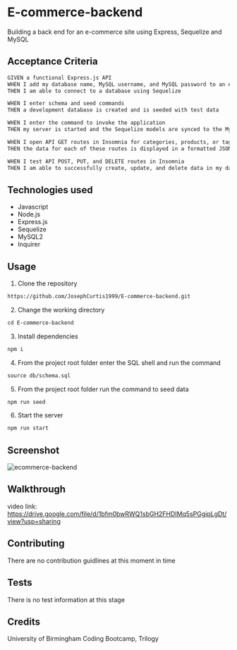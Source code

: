 # E-commerce-backend

Building a back end for an e-commerce site using Express, Sequelize and MySQL

## Acceptance Criteria

```md
GIVEN a functional Express.js API
WHEN I add my database name, MySQL username, and MySQL password to an environment variable file
THEN I am able to connect to a database using Sequelize

WHEN I enter schema and seed commands
THEN a development database is created and is seeded with test data

WHEN I enter the command to invoke the application
THEN my server is started and the Sequelize models are synced to the MySQL database

WHEN I open API GET routes in Insomnia for categories, products, or tags
THEN the data for each of these routes is displayed in a formatted JSON

WHEN I test API POST, PUT, and DELETE routes in Insomnia
THEN I am able to successfully create, update, and delete data in my database
```

## Technologies used

* Javascript
* Node.js
* Express.js 
* Sequelize
* MySQL2
* Inquirer

## Usage

1. Clone the repository
```md
https://github.com/JosephCurtis1999/E-commerce-backend.git
```
2. Change the working directory
```md
cd E-commerce-backend
```
3. Install dependencies
```md
npm i
```
4. From the project root folder enter the SQL shell and run the command
```md
source db/schema.sql
```
5. From the project root folder run the command to seed data
```md
npm run seed
```
6. Start the server
```md
npm run start
```

## Screenshot
![ecommerce-backend](https://user-images.githubusercontent.com/94229291/162179036-0750d176-206c-40f6-8bb6-26970f7df982.jpg)



## Walkthrough

video link: https://drive.google.com/file/d/1bfm0bwRWQ1sbGH2FHDIMq5sPGgipLgDt/view?usp=sharing

## Contributing

There are no contribution guidlines at this moment in time

## Tests

There is no test information at this stage

## Credits

University of Birmingham Coding Bootcamp, Trilogy
